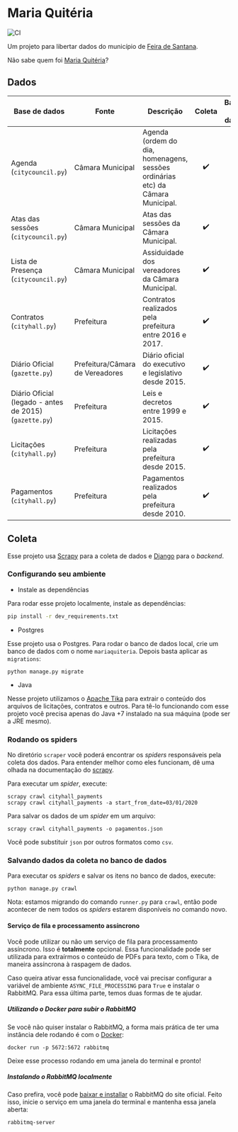 # Maria Quitéria

![CI](https://github.com/DadosAbertosDeFeira/maria-quiteria/workflows/CI/badge.svg)

Um projeto para libertar dados do município de [Feira de Santana](https://pt.wikipedia.org/wiki/Feira_de_Santana).

Não sabe quem foi [Maria Quitéria](https://pt.wikipedia.org/wiki/Maria_Quit%C3%A9ria)?

## Dados

| Base de dados | Fonte | Descrição        | Coleta          | Banco de dados | Download |
| ------------- | ------------- | ------------- |:-------------:|:-----:|:-----:|
| Agenda (`citycouncil.py`) | Câmara Municipal | Agenda (ordem do dia, homenagens, sessões ordinárias etc) da Câmara Municipal. | :heavy_check_mark: | :heavy_check_mark: | 🔜 |
| Atas das sessões (`citycouncil.py`) | Câmara Municipal | Atas das sessões da Câmara Municipal. | :heavy_check_mark: | :heavy_check_mark: | 🔜 |
| Lista de Presença (`citycouncil.py`) | Câmara Municipal | Assiduidade dos vereadores da Câmara Municipal. | :heavy_check_mark: | :heavy_check_mark: | 🔜 |
| Contratos (`cityhall.py`) | Prefeitura | Contratos realizados pela prefeitura entre 2016 e 2017. | :heavy_check_mark: | 🔜 | [Kaggle](https://www.kaggle.com/anapaulagomes/contratos-da-prefeitura-de-feira-de-santana) |
| Diário Oficial (`gazette.py`) | Prefeitura/Câmara de Vereadores | Diário oficial do executivo e legislativo desde 2015. | :heavy_check_mark: | :heavy_check_mark: | [Kaggle](https://www.kaggle.com/anapaulagomes/dirios-oficiais-de-feira-de-santana)  |
| Diário Oficial (legado - antes de 2015) (`gazette.py`) | Prefeitura | Leis e decretos entre 1999 e 2015. | :heavy_check_mark: | :heavy_check_mark: | [Kaggle](https://www.kaggle.com/anapaulagomes/dirios-oficiais-de-feira-de-santana-at-2015) |
| Licitações (`cityhall.py`) | Prefeitura | Licitações realizadas pela prefeitura desde 2015. | :heavy_check_mark: | 🔜 | [Kaggle](https://www.kaggle.com/anapaulagomes/licitaes-da-prefeitura-de-feira-de-santana) |
| Pagamentos (`cityhall.py`) | Prefeitura | Pagamentos realizados pela prefeitura desde 2010. | :heavy_check_mark: | 🔜 | [Kaggle](https://www.kaggle.com/anapaulagomes/pagamentos-da-prefeitura-de-feira-de-santana) |

## Coleta

Esse projeto usa [Scrapy](https://docs.scrapy.org/en/latest/) para a coleta de dados
e [Django](https://www.djangoproject.com/) para o _backend_.

### Configurando seu ambiente

* Instale as dependências

Para rodar esse projeto localmente, instale as dependências:

```bash
pip install -r dev_requirements.txt
```

* Postgres

Esse projeto usa o Postgres. Para rodar o banco de dados local, crie um
banco de dados com o nome `mariaquiteria`. Depois basta aplicar as `migrations`:

```
python manage.py migrate
```

* Java

Nesse projeto utilizamos o [Apache Tika](https://tika.apache.org/download.html)
para extrair o conteúdo dos arquivos de licitações, contratos e outros.
Para tê-lo funcionando com esse projeto você precisa apenas do Java +7
instalado na sua máquina (pode ser a JRE mesmo).

### Rodando os spiders

No diretório `scraper` você poderá encontrar os _spiders_ responsáveis pela
coleta dos dados. Para entender melhor como eles funcionam, dê uma olhada
na documentação do [scrapy](https://docs.scrapy.org/).

Para executar um _spider_, execute:

```
scrapy crawl cityhall_payments
scrapy crawl cityhall_payments -a start_from_date=03/01/2020
```

Para salvar os dados de um _spider_ em um arquivo:

```
scrapy crawl cityhall_payments -o pagamentos.json
```

Você pode substituir `json` por outros formatos como `csv`.


### Salvando dados da coleta no banco de dados

Para executar os _spiders_ e salvar os itens no banco de dados, execute:

```
python manage.py crawl
```

Nota: estamos migrando do comando `runner.py` para `crawl`, então pode acontecer
de nem todos os _spiders_ estarem disponíveis no comando novo.

#### Serviço de fila e processamento assíncrono

Você pode utilizar ou não um serviço de fila para processamento assíncrono. Isso
é **totalmente** opcional. Essa funcionalidade pode ser utilizada para
extraírmos o conteúdo de PDFs para texto, com o Tika, de maneira assíncrona à
raspagem de dados.

Caso queira ativar essa funcionalidade, você vai precisar configurar a variável
de ambiente `ASYNC_FILE_PROCESSING` para `True` e instalar o RabbitMQ. Para
essa última parte, temos duas formas de te ajudar.

##### Utilizando o Docker para subir o RabbitMQ

Se você não quiser instalar o RabbitMQ, a forma mais prática de ter uma
instância dele rodando é com o [Docker](https://docs.docker.com/install/):

```
docker run -p 5672:5672 rabbitmq
```

Deixe esse processo rodando em uma janela do terminal e pronto!

##### Instalando o RabbitMQ localmente

Caso prefira, você pode
[baixar e installar](https://www.rabbitmq.com/download.html) o RabbitMQ do site
oficial. Feito isso, inicie o serviço em uma janela do terminal e mantenha essa
janela aberta:

```
rabbitmq-server
```
